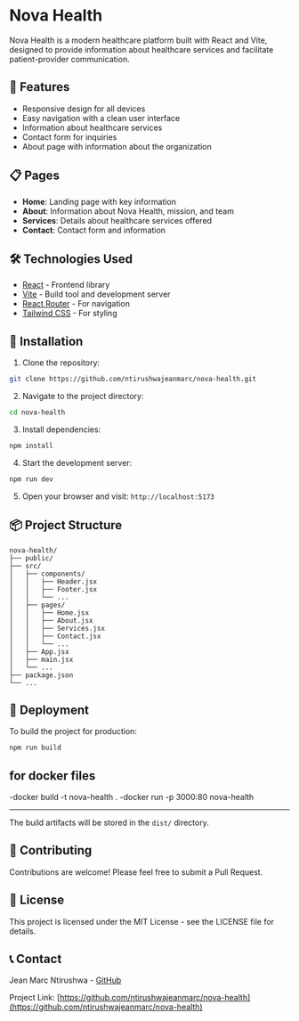 # Nova Health

Nova Health is a modern healthcare platform built with React and Vite, designed to provide information about healthcare services and facilitate patient-provider communication.

## 🚀 Features

- Responsive design for all devices
- Easy navigation with a clean user interface
- Information about healthcare services
- Contact form for inquiries
- About page with information about the organization

## 📋 Pages

- **Home**: Landing page with key information
- **About**: Information about Nova Health, mission, and team
- **Services**: Details about healthcare services offered
- **Contact**: Contact form and information

## 🛠️ Technologies Used

- [React](https://reactjs.org/) - Frontend library
- [Vite](https://vitejs.dev/) - Build tool and development server
- [React Router](https://reactrouter.com/) - For navigation
- [Tailwind CSS](https://tailwindcss.com/) - For styling

## 🔧 Installation

1. Clone the repository:

```bash
git clone https://github.com/ntirushwajeanmarc/nova-health.git
```

2. Navigate to the project directory:

```bash
cd nova-health
```

3. Install dependencies:

```bash
npm install
```

4. Start the development server:

```bash
npm run dev
```

5. Open your browser and visit: `http://localhost:5173`

## 📦 Project Structure

```
nova-health/
├── public/
├── src/
│   ├── components/
│   │   ├── Header.jsx
│   │   ├── Footer.jsx
│   │   └── ...
│   ├── pages/
│   │   ├── Home.jsx
│   │   ├── About.jsx
│   │   ├── Services.jsx
│   │   ├── Contact.jsx
│   │   └── ...
│   ├── App.jsx
│   ├── main.jsx
│   └── ...
├── package.json
└── ...
```

## 🚀 Deployment

To build the project for production:

```bash
npm run build
```
## for docker files
-docker build -t nova-health .
-docker run -p 3000:80 nova-health
 
--------------------------------------------

The build artifacts will be stored in the `dist/` directory.

## 👥 Contributing

Contributions are welcome! Please feel free to submit a Pull Request.

## 📄 License

This project is licensed under the MIT License - see the LICENSE file for details.

## 📞 Contact

Jean Marc Ntirushwa - [GitHub](https://github.com/ntirushwajeanmarc)

Project Link: [https://github.com/ntirushwajeanmarc/nova-health](https://github.com/ntirushwajeanmarc/nova-health)
